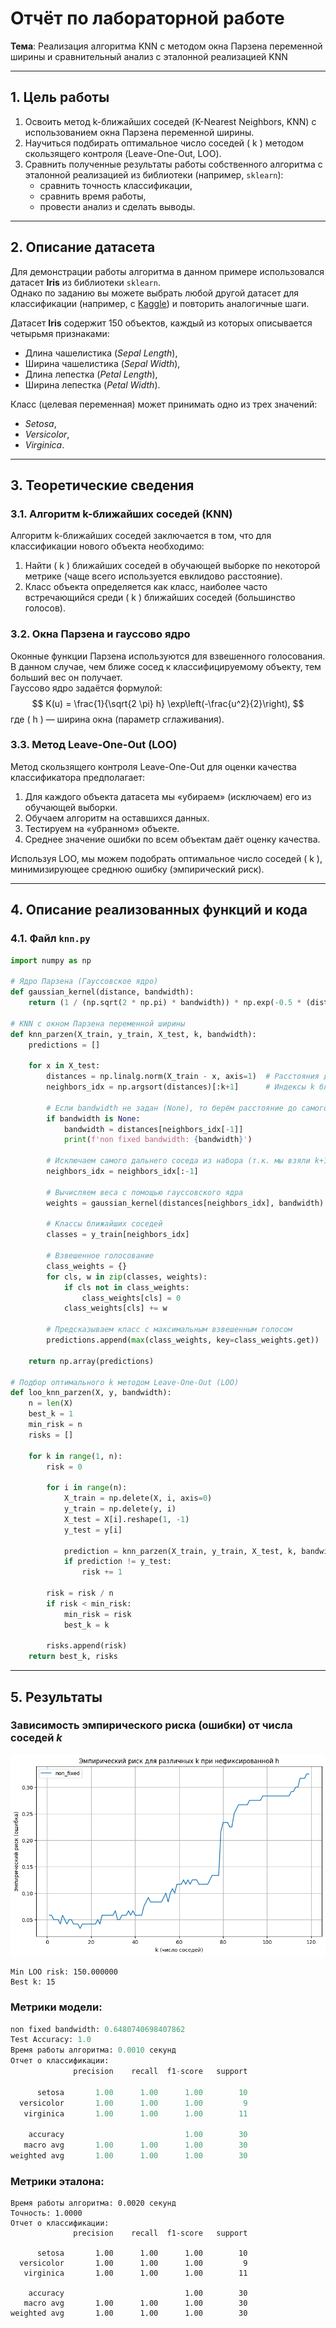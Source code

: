 # Отчёт по лабораторной работе  
**Тема**: Реализация алгоритма KNN с методом окна Парзена переменной ширины и сравнительный анализ с эталонной реализацией KNN

---

## 1. Цель работы
1. Освоить метод k-ближайших соседей (K-Nearest Neighbors, KNN) с использованием окна Парзена переменной ширины.
2. Научиться подбирать оптимальное число соседей \( k \) методом скользящего контроля (Leave-One-Out, LOO).
3. Сравнить полученные результаты работы собственного алгоритма с эталонной реализацией из библиотеки (например, `sklearn`):
   - сравнить точность классификации,
   - сравнить время работы,
   - провести анализ и сделать выводы.

---

## 2. Описание датасета
Для демонстрации работы алгоритма в данном примере использовался датасет **Iris** из библиотеки `sklearn`.  
Однако по заданию вы можете выбрать любой другой датасет для классификации (например, с [Kaggle](https://www.kaggle.com/)) и повторить аналогичные шаги.

Датасет **Iris** содержит 150 объектов, каждый из которых описывается четырьмя признаками:
- Длина чашелистика (*Sepal Length*),
- Ширина чашелистика (*Sepal Width*),
- Длина лепестка (*Petal Length*),
- Ширина лепестка (*Petal Width*).

Класс (целевая переменная) может принимать одно из трех значений:  
- *Setosa*,  
- *Versicolor*,  
- *Virginica*.

---

## 3. Теоретические сведения

### 3.1. Алгоритм k-ближайших соседей (KNN)
Алгоритм k-ближайших соседей заключается в том, что для классификации нового объекта необходимо:
1. Найти \( k \) ближайших соседей в обучающей выборке по некоторой метрике (чаще всего используется евклидово расстояние).
2. Класс объекта определяется как класс, наиболее часто встречающийся среди \( k \) ближайших соседей (большинство голосов).

### 3.2. Окна Парзена и гауссово ядро
Оконные функции Парзена используются для взвешенного голосования. В данном случае, чем ближе сосед к классифицируемому объекту, тем больший вес он получает.  
Гауссово ядро задаётся формулой:
$$
K(u) = \frac{1}{\sqrt{2 \pi} h} \exp\left(-\frac{u^2}{2}\right),
$$
где \( h \) — ширина окна (параметр сглаживания).

### 3.3. Метод Leave-One-Out (LOO)
Метод скользящего контроля Leave-One-Out для оценки качества классификатора предполагает:
1. Для каждого объекта датасета мы «убираем» (исключаем) его из обучающей выборки.
2. Обучаем алгоритм на оставшихся данных.
3. Тестируем на «убранном» объекте.
4. Среднее значение ошибки по всем объектам даёт оценку качества.

Используя LOO, мы можем подобрать оптимальное число соседей \( k \), минимизирующее среднюю ошибку (эмпирический риск).

---

## 4. Описание реализованных функций и кода

### 4.1. Файл `knn.py`
```python
import numpy as np

# Ядро Парзена (Гауссовское ядро)
def gaussian_kernel(distance, bandwidth):
    return (1 / (np.sqrt(2 * np.pi) * bandwidth)) * np.exp(-0.5 * (distance / bandwidth) ** 2)

# KNN с окном Парзена переменной ширины
def knn_parzen(X_train, y_train, X_test, k, bandwidth):
    predictions = []
    
    for x in X_test:
        distances = np.linalg.norm(X_train - x, axis=1)  # Расстояния до всех точек обучения
        neighbors_idx = np.argsort(distances)[:k+1]      # Индексы k ближайших соседей
        
        # Если bandwidth не задан (None), то берём расстояние до самого далёкого соседа из первых k
        if bandwidth is None:
            bandwidth = distances[neighbors_idx[-1]]
            print(f'non fixed bandwidth: {bandwidth}')

        # Исключаем самого дальнего соседа из набора (т.к. мы взяли k+1)
        neighbors_idx = neighbors_idx[:-1]
        
        # Вычисляем веса с помощью гауссовского ядра
        weights = gaussian_kernel(distances[neighbors_idx], bandwidth)
        
        # Классы ближайших соседей
        classes = y_train[neighbors_idx]
        
        # Взвешенное голосование
        class_weights = {}
        for cls, w in zip(classes, weights):
            if cls not in class_weights:
                class_weights[cls] = 0
            class_weights[cls] += w
        
        # Предсказываем класс с максимальным взвешенным голосом
        predictions.append(max(class_weights, key=class_weights.get))
    
    return np.array(predictions)

# Подбор оптимального k методом Leave-One-Out (LOO)
def loo_knn_parzen(X, y, bandwidth):
    n = len(X)
    best_k = 1
    min_risk = n
    risks = []

    for k in range(1, n):
        risk = 0
        
        for i in range(n):
            X_train = np.delete(X, i, axis=0)
            y_train = np.delete(y, i)
            X_test = X[i].reshape(1, -1)
            y_test = y[i]
            
            prediction = knn_parzen(X_train, y_train, X_test, k, bandwidth)
            if prediction != y_test:
                risk += 1
        
        risk = risk / n
        if risk < min_risk:
            min_risk = risk
            best_k = k

        risks.append(risk)
    return best_k, risks
```
---
## 5. Результаты
### Зависимость эмпирического риска (ошибки) от числа соседей $k$
![График эмпирического риска](k_risk.png)
```
Min LOO risk: 150.000000
Best k: 15
```
### Метрики модели:
```python
non fixed bandwidth: 0.6480740698407862
Test Accuracy: 1.0
Время работы алгоритма: 0.0010 секунд
Отчет о классификации:
              precision    recall  f1-score   support

      setosa       1.00      1.00      1.00        10
  versicolor       1.00      1.00      1.00         9
   virginica       1.00      1.00      1.00        11

    accuracy                           1.00        30
   macro avg       1.00      1.00      1.00        30
weighted avg       1.00      1.00      1.00        30

```
### Метрики эталона:
```
Время работы алгоритма: 0.0020 секунд
Точность: 1.0000
Отчет о классификации:
              precision    recall  f1-score   support

      setosa       1.00      1.00      1.00        10
  versicolor       1.00      1.00      1.00         9
   virginica       1.00      1.00      1.00        11

    accuracy                           1.00        30
   macro avg       1.00      1.00      1.00        30
weighted avg       1.00      1.00      1.00        30
```